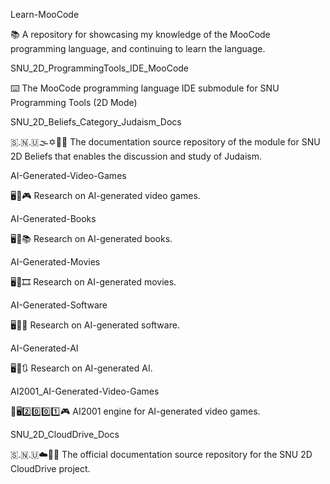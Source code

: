 
Learn-MooCode

📚️ A repository for showcasing my knowledge of the MooCode programming language, and continuing to learn the language. 

SNU_2D_ProgrammingTools_IDE_MooCode

⌨️ The MooCode programming language IDE submodule for SNU Programming Tools (2D Mode)

SNU_2D_Beliefs_Category_Judaism_Docs

🇸.🇳.🇺🌫️✡️🕍️📖️ The documentation source repository of the module for SNU 2D Beliefs that enables the discussion and study of Judaism.

AI-Generated-Video-Games

🖥️🧠️🎮️ Research on AI-generated video games.

AI-Generated-Books

🖥️🧠️📚️ Research on AI-generated books.

AI-Generated-Movies

🖥️🧠️🎞️ Research on AI-generated movies.

AI-Generated-Software

🖥️🧠️💾️ Research on AI-generated software.

AI-Generated-AI

🖥️🧠️🔃️ Research on AI-generated AI.

AI2001_AI-Generated-Video-Games

🧠️🖥️2️⃣️0️⃣️0️⃣️1️⃣️🎮️ AI2001 engine for AI-generated video games.

SNU_2D_CloudDrive_Docs

🇸.🇳.🇺☁️💽️📖️ The official documentation source repository for the SNU 2D CloudDrive project.

